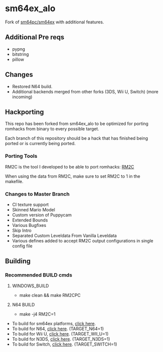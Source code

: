 # sm64ex_alo
Fork of [sm64pc/sm64ex](https://github.com/sm64pc/sm64ex/tree/nightly) with additional features. 

## Additional Pre reqs

 * pypng
 * bitstring
 * pillow

## Changes
 * Restored N64 build.
 * Additional backends merged from other forks (3DS, Wii U, Switch) (more incoming)

## Hackporting

This repo has been forked from sm64ex_alo to be optimized for porting romhacks from binary to every possible target.

Each branch of this repository should be a hack that has finished being ported or is currently being ported.

### Porting Tools

RM2C is the tool I developed to be able to port romhacks: [RM2C](https://gitlab.com/scuttlebugraiser/rom-manger-2-c)

When using the data from RM2C, make sure to set RM2C to 1 in the makefile.

### Changes to Master Branch

 * CI texture support
 * Skinned Mario Model
 * Custom version of Puppycam
 * Extended Bounds
 * Various Bugfixes
 * Skip Intro
 * Separated Custom Leveldata From Vanilla Leveldata
 * Various defines added to accept RM2C output configurations in single config file

## Building

### Recommended BUILD cmds

 1. WINDOWS_BUILD
	* make clean && make RM2CPC

 2. N64 BUILD
	* make -j4 RM2C=1


 * To build for sm64ex platforms, [click here](https://github.com/sm64pc/sm64ex/blob/nightly/README.md).
 * To build for N64, [click here](https://github.com/n64decomp/sm64/blob/master/README.md). (TARGET_N64=1)
 * To build for Wii U, [click here](https://github.com/aboood40091/sm64-port/blob/master/README.md). (TARGET_WII_U=1)
 * To build for N3DS, [click here](https://github.com/sm64-port/sm64_3ds/blob/master/README.md). (TARGET_N3DS=1)
 * To build for Switch, [click here](https://github.com/fgsfdsfgs/sm64ex/blob/switch/README.md). (TARGET_SWITCH=1)
